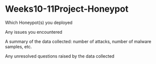 # Weeks10-11Project-Honeypot

Which Honeypot(s) you deployed


Any issues you encountered



A summary of the data collected: number of attacks, number of malware samples, etc.




Any unresolved questions raised by the data collected
